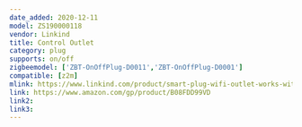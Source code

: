 ```yaml
---
date_added: 2020-12-11
model: ZS190000118
vendor: Linkind
title: Control Outlet
category: plug
supports: on/off
zigbeemodel: ['ZBT-OnOffPlug-D0011','ZBT-OnOffPlug-D0001']
compatible: [z2m]
mlink: https://www.linkind.com/product/smart-plug-wifi-outlet-works-with-alexa-google-home/
link: https://www.amazon.com/gp/product/B08FDD99VD
link2: 
link3: 
---
```

 